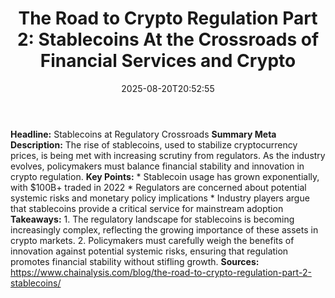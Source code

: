 ﻿---
title: "The Road to Crypto Regulation Part 2: Stablecoins At the Crossroads of Financial Services and Crypto"
date: "2025-08-20T20:52:55"
category: "Markets"
summary: ""
slug: "the road to crypto regulation part 2 stablecoins at the cros"
source_urls:
  - "https://www.chainalysis.com/blog/the-road-to-crypto-regulation-part-2-stablecoins/"
seo:
  title: "The Road to Crypto Regulation Part 2: Stablecoins At the Crossroads of Financial Services and Crypto | Hash n Hedge"
  description: ""
  keywords: ["news", "markets", "brief"]
---
**Headline:** Stablecoins at Regulatory Crossroads  **Summary Meta Description:** The rise of stablecoins, used to stabilize cryptocurrency prices, is being met with increasing scrutiny from regulators. As the industry evolves, policymakers must balance financial stability and innovation in crypto regulation.  **Key Points:**  * Stablecoin usage has grown exponentially, with $100B+ traded in 2022 * Regulators are concerned about potential systemic risks and monetary policy implications * Industry players argue that stablecoins provide a critical service for mainstream adoption  **Takeaways:**  1. The regulatory landscape for stablecoins is becoming increasingly complex, reflecting the growing importance of these assets in crypto markets. 2. Policymakers must carefully weigh the benefits of innovation against potential systemic risks, ensuring that regulation promotes financial stability without stifling growth.  **Sources:** https://www.chainalysis.com/blog/the-road-to-crypto-regulation-part-2-stablecoins/ 
